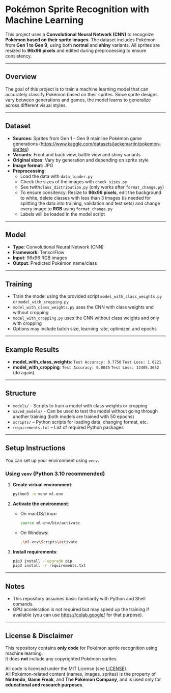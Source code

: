 # Pokémon Sprite Recognition with Machine Learning


This project uses a **Convolutional Neural Network (CNN)** to recognize **Pokémon based on their sprite images**. The dataset includes Pokémon from **Gen 1 to Gen 9**, using both **normal** and **shiny** variants. All sprites are resized to **96x96 pixels** and edited during preprocessing to ensure consistency.

---

## Overview

The goal of this project is to train a machine learning model that can accurately classify Pokémon based on their sprites. Since sprite designs vary between generations and games, the model learns to generalize across different visual styles.

---

## Dataset

- **Sources**: Sprites from Gen 1 - Gen 9 mainline Pokémon game generations (https://www.kaggle.com/datasets/jackemartin/pokemon-sprites)
- **Variants**: Front and back view, battle view and shiny variants
- **Original sizes**: Vary by generation and depending on sprite style
- **Image format**: JPG
- **Preprocessing**:
  - Load the data with `data_loader.py`
  - Check the sizes of the images with `check_sizes.py`
  - See twith`class_distribution.py` (only works after `format_change.py`)
  - To ensure consitency: Resize to **96x96 pixels**, edit the background to white, delete classes with less than 3 images (is needed for splitting the data into training, validation and test sets) and change every image to **RGB** using `format_change.py`
  - Labels will be loaded in the model script

---

## Model

- **Type**: Convolutional Neural Network (CNN)
- **Framework**: TensorFlow
- **Input**: 96x96 RGB images
- **Output**: Predicted Pokémon name/class

---

## Training
- Train the model using the provided script `model_with_class_weights.py` or `model_with_cropping.py`
- `model_with_class_weights.py` uses the CNN with class weights and without cropping
- `model_with_cropping.py` uses the CNN without class weights and only with cropping
- Options may include batch size, learning rate, optimizer, and epochs

---

## Example Results
- **model_with_class_weights**: `Test Accuracy: 0.7750` `Test Loss: 1.0221`
- **model_with_cropping**: `Test Accuracy: 0.0045` `Test Loss: 12405.3652` (do again)

---

## Structure

- `models/` - Scripts to train a model with class weights or cropping
- `saved_models/` - Can be used to test the model without going through another training (both models are trained with 50 epochs)
- `scripts/` – Python scripts for loading data, changing format, etc.
- `requirements.txt` – List of required Python packages

---

## Setup Instructions

You can set up your environment using `venv`.


### Using `venv` (Python 3.10 recommended)

1. **Create virtual environment**:
   ```bash
   python3 -m venv ml-env
   ```

2. **Activate the environment**:
   - On macOS/Linux:
     ```bash
     source ml-env/bin/activate
     ```
   - On Windows:
     ```bash
     .\ml-env\Scripts\activate
     ```

3. **Install requirements**:
   ```bash
   pip3 install --upgrade pip
   pip3 install -r requirements.txt
   ```
   
---

## Notes

- This repository assumes basic familiarity with Python and Shell comands.
- GPU acceleration is not required but may speed up the training if available (you can use https://colab.google/ for that purpose).

---

## License & Disclaimer

This repository contains **only code** for Pokémon sprite recognition using machine learning.  
It does **not** include any copyrighted Pokémon sprites.

All code is licensed under the MIT License (see [LICENSE](./LICENSE)).  
All Pokémon-related content (names, images, sprites) is the property of **Nintendo**, **Game Freak**, and **The Pokémon Company**, and is used only for **educational and research purposes**.
